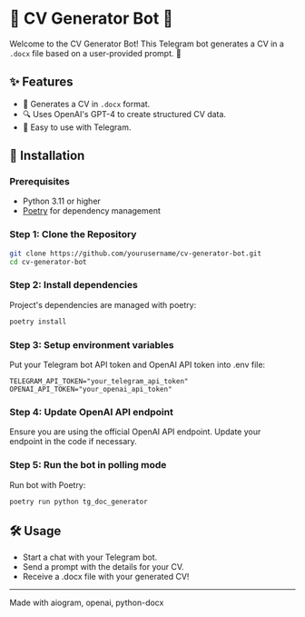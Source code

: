 # 📄 CV Generator Bot 🤖

Welcome to the CV Generator Bot! This Telegram bot generates a CV in a `.docx` file based on a user-provided prompt. 🌟

## ✨ Features

- 📝 Generates a CV in `.docx` format.
- 🔍 Uses OpenAI's GPT-4 to create structured CV data.
- 💬 Easy to use with Telegram.

## 🚀 Installation

### Prerequisites

- Python 3.11 or higher
- [Poetry](https://python-poetry.org/) for dependency management

### Step 1: Clone the Repository

```sh
git clone https://github.com/yourusername/cv-generator-bot.git
cd cv-generator-bot
```

### Step 2: Install dependencies
Project's dependencies are managed with poetry: 

```sh
poetry install 
```

### Step 3: Setup environment variables
Put your Telegram bot API token and OpenAI API token into .env file:

```.env
TELEGRAM_API_TOKEN="your_telegram_api_token"
OPENAI_API_TOKEN="your_openai_api_token"
```

### Step 4: Update OpenAI API endpoint
Ensure you are using the official OpenAI API endpoint. Update your endpoint in the code if necessary.

### Step 5: Run the bot in polling mode
Run bot with Poetry: 

```sh
poetry run python tg_doc_generator
```

## 🛠️ Usage
- Start a chat with your Telegram bot.
- Send a prompt with the details for your CV.
- Receive a .docx file with your generated CV!

---------------
Made with aiogram, openai, python-docx
